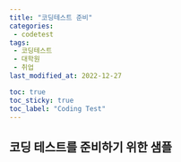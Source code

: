 ```yaml
---
title: "코딩테스트 준비"
categories:
 - codetest
tags:
 - 코딩테스트
 - 대학원
 - 취업
last_modified_at: 2022-12-27

toc: true
toc_sticky: true
toc_label: "Coding Test"
---
```


## 코딩 테스트를 준비하기 위한 샘플 
